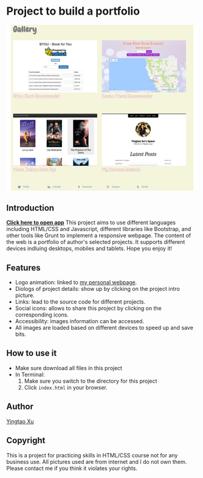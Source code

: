 # Project to build a portfolio
![Image of webpage](https://github.com/MomokoXu/Project-Build-A-Portfolio/blob/master/project/websample.png)
## Introduction
[**Click here to open app**](https://buildaportholio.firebaseapp.com/)
This project aims to use different languages including HTML/CSS and Javascript, different libraries like Bootstrap, and other tools like Grunt to implement a responsive webpage. The content of the web is a portfolio of author's selected projects. It supports different devices indluing desktops, mobiles and tablets. Hope you enjoy it!

## Features
* Logo animation: linked to [my personal webpage](http://www.momokoxu.com/).
* Diologs of project details: show up by clicking on the project intro picture.
* Links: lead to the source code for different projects.
* Social icons: allows to share this project by clicking on the corresponding icons.
* Accessibility: images information can be accessed.
* All images are loaded based on different devices to speed up and save bits.

## How to use it
* Make sure download all files in this project
* In Terminal:
    1. Make sure you switch to the directory for this project
    2. Click `index.html` in your browser.
## Author
[Yingtao Xu](https://github.com/MomokoXu)

## Copyright
This is a project for practicing skills in HTML/CSS course not for any business use. All pictures used are from internet and I do not own them. Please contact me if you think it violates your rights.